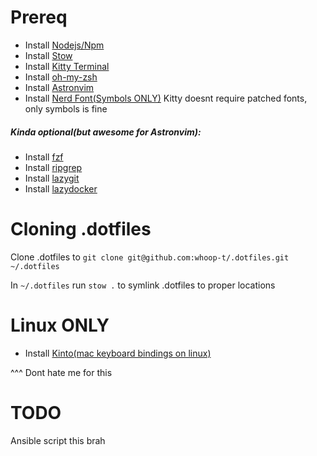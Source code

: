 # Prereq
- Install [Nodejs/Npm](https://nodejs.org/en/download)
- Install [Stow](https://formulae.brew.sh/formula/stow)
- Install [Kitty Terminal](https://sw.kovidgoyal.net/kitty/binary/)
- Install [oh-my-zsh](https://ohmyz.sh/#install)
- Install [Astronvim](https://github.com/AstroNvim/AstroNvim#%EF%B8%8F-installation)
- Install [Nerd Font(Symbols ONLY)](https://www.nerdfonts.com/font-downloads)
Kitty doesnt require patched fonts, only symbols is fine

##### Kinda optional(but awesome for Astronvim):

- Install [fzf](https://github.com/junegunn/fzf)
- Install [ripgrep](https://github.com/BurntSushi/ripgrep)
- Install [lazygit](https://github.com/jesseduffield/lazygit)
- Install [lazydocker](https://github.com/jesseduffield/lazydocker)


# Cloning .dotfiles
Clone .dotfiles to `git clone git@github.com:whoop-t/.dotfiles.git ~/.dotfiles`

In `~/.dotfiles` run `stow .` to symlink .dotfiles to proper locations

# Linux ONLY
- Install [Kinto(mac keyboard bindings on linux)](https://github.com/rbreaves/kinto)

^^^ Dont hate me for this

# TODO
Ansible script this brah
